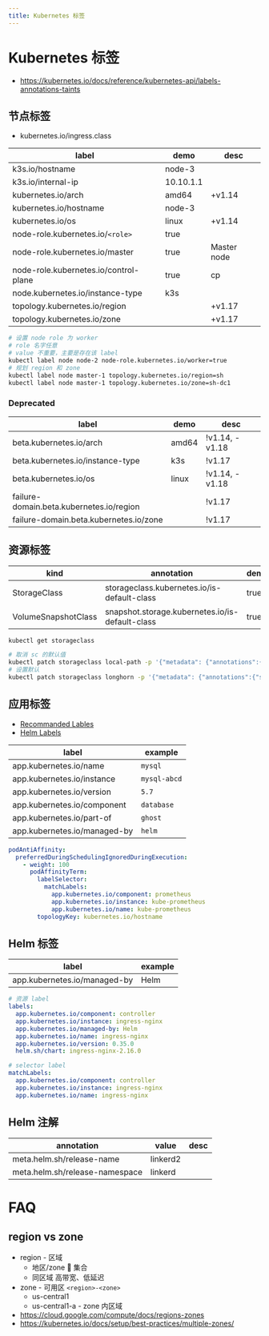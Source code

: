 ```yaml
---
title: Kubernetes 标签
---
```


# Kubernetes 标签

- https://kubernetes.io/docs/reference/kubernetes-api/labels-annotations-taints

## 节点标签

- kubernetes.io/ingress.class

| label                                 | demo      | desc        |
| ------------------------------------- | --------- | ----------- |
| k3s.io/hostname                       | node-3    |
| k3s.io/internal-ip                    | 10.10.1.1 |
| kubernetes.io/arch                    | amd64     | +v1.14      |
| kubernetes.io/hostname                | node-3    |
| kubernetes.io/os                      | linux     | +v1.14      |
| node-role.kubernetes.io/`<role>`      | true      |
| node-role.kubernetes.io/master        | true      | Master node |
| node-role.kubernetes.io/control-plane | true      | cp          |
| node.kubernetes.io/instance-type      | k3s       |
| topology.kubernetes.io/region         |           | +v1.17      |
| topology.kubernetes.io/zone           |           | +v1.17      |

```bash
# 设置 node role 为 worker
# role 名字任意
# value 不重要，主要是存在该 label
kubectl label node node-2 node-role.kubernetes.io/worker=true
# 规划 region 和 zone
kubectl label node master-1 topology.kubernetes.io/region=sh
kubectl label node master-1 topology.kubernetes.io/zone=sh-dc1
```

### Deprecated

| label                                    | demo  | desc           |
| ---------------------------------------- | ----- | -------------- |
| beta.kubernetes.io/arch                  | amd64 | !v1.14, -v1.18 |
| beta.kubernetes.io/instance-type         | k3s   | !v1.17         |
| beta.kubernetes.io/os                    | linux | !v1.14, -v1.18 |
| failure-domain.beta.kubernetes.io/region |       | !v1.17         |
| failure-domain.beta.kubernetes.io/zone   |       | !v1.17         |

## 资源标签

| kind                | annotation                                      | demo | desc              |
| ------------------- | ----------------------------------------------- | ---- | ----------------- |
| StorageClass        | storageclass.kubernetes.io/is-default-class     | true | 默认 StorageClass |
| VolumeSnapshotClass | snapshot.storage.kubernetes.io/is-default-class | true |

```bash
kubectl get storageclass

# 取消 sc 的默认值
kubectl patch storageclass local-path -p '{"metadata": {"annotations":{"storageclass.kubernetes.io/is-default-class":"false"}}}'
# 设置默认
kubectl patch storageclass longhorn -p '{"metadata": {"annotations":{"storageclass.kubernetes.io/is-default-class":"true"}}}'
```

## 应用标签

- [Recommanded Lables](https://kubernetes.io/docs/concepts/overview/working-with-objects/common-labels/)
- [Helm Labels](https://helm.sh/docs/chart_best_practices/labels/)

| label                        | example      |
| ---------------------------- | ------------ |
| app.kubernetes.io/name       | `mysql`      |
| app.kubernetes.io/instance   | `mysql-abcd` |
| app.kubernetes.io/version    | `5.7`        |
| app.kubernetes.io/component  | `database`   |
| app.kubernetes.io/part-of    | `ghost`      |
| app.kubernetes.io/managed-by | `helm`       |

```yaml
podAntiAffinity:
  preferredDuringSchedulingIgnoredDuringExecution:
    - weight: 100
      podAffinityTerm:
        labelSelector:
          matchLabels:
            app.kubernetes.io/component: prometheus
            app.kubernetes.io/instance: kube-prometheus
            app.kubernetes.io/name: kube-prometheus
        topologyKey: kubernetes.io/hostname
```

## Helm 标签

| label                        | example |
| ---------------------------- | ------- |
| app.kubernetes.io/managed-by | Helm    |

```yaml
# 资源 label
labels:
  app.kubernetes.io/component: controller
  app.kubernetes.io/instance: ingress-nginx
  app.kubernetes.io/managed-by: Helm
  app.kubernetes.io/name: ingress-nginx
  app.kubernetes.io/version: 0.35.0
  helm.sh/chart: ingress-nginx-2.16.0

# selector label
matchLabels:
  app.kubernetes.io/component: controller
  app.kubernetes.io/instance: ingress-nginx
  app.kubernetes.io/name: ingress-nginx
```

## Helm 注解

| annotation                     | value    | desc |
| ------------------------------ | -------- | ---- |
| meta.helm.sh/release-name      | linkerd2 |
| meta.helm.sh/release-namespace | linkerd  |

# FAQ

## region vs zone

- region - 区域
  - 地区/zone  集合
  - 同区域 高带宽、低延迟
- zone - 可用区 `<region>-<zone>`
  - us-central1
  - us-central1-a - zone 内区域
- https://cloud.google.com/compute/docs/regions-zones
- https://kubernetes.io/docs/setup/best-practices/multiple-zones/
